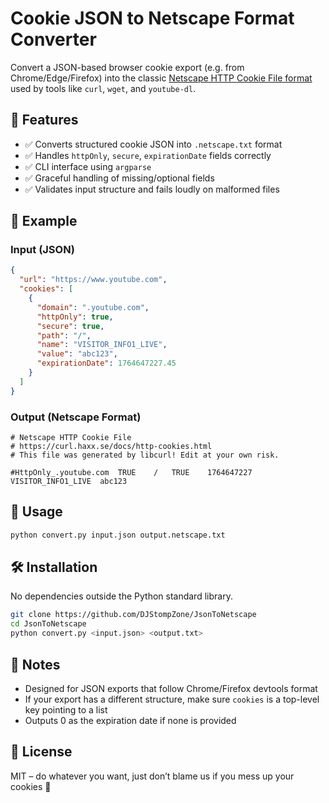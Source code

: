 # Cookie JSON to Netscape Format Converter

Convert a JSON-based browser cookie export (e.g. from Chrome/Edge/Firefox) into the classic [Netscape HTTP Cookie File format](https://curl.haxx.se/docs/http-cookies.html) used by tools like `curl`, `wget`, and `youtube-dl`.

## 🔧 Features

- ✅ Converts structured cookie JSON into `.netscape.txt` format
- ✅ Handles `httpOnly`, `secure`, `expirationDate` fields correctly
- ✅ CLI interface using `argparse`
- ✅ Graceful handling of missing/optional fields
- ✅ Validates input structure and fails loudly on malformed files

## 🧪 Example

### Input (JSON)
```json
{
  "url": "https://www.youtube.com",
  "cookies": [
    {
      "domain": ".youtube.com",
      "httpOnly": true,
      "secure": true,
      "path": "/",
      "name": "VISITOR_INFO1_LIVE",
      "value": "abc123",
      "expirationDate": 1764647227.45
    }
  ]
}
````

### Output (Netscape Format)

```
# Netscape HTTP Cookie File
# https://curl.haxx.se/docs/http-cookies.html
# This file was generated by libcurl! Edit at your own risk.

#HttpOnly_.youtube.com	TRUE	/	TRUE	1764647227	VISITOR_INFO1_LIVE	abc123
```

## 🚀 Usage

```bash
python convert.py input.json output.netscape.txt
```

## 🛠 Installation

No dependencies outside the Python standard library.

```bash
git clone https://github.com/DJStompZone/JsonToNetscape
cd JsonToNetscape
python convert.py <input.json> <output.txt>
```

## 📌 Notes

* Designed for JSON exports that follow Chrome/Firefox devtools format
* If your export has a different structure, make sure `cookies` is a top-level key pointing to a list
* Outputs 0 as the expiration date if none is provided

## 📜 License

MIT – do whatever you want, just don’t blame us if you mess up your cookies 🍪
